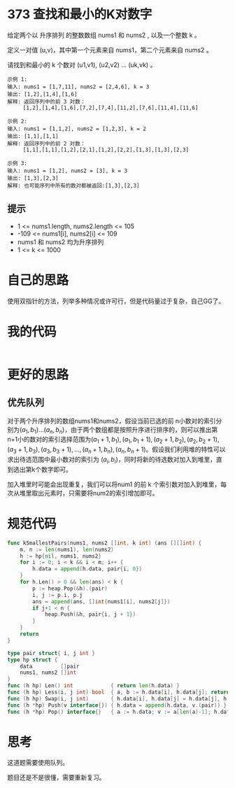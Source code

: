 # 373 查找和最小的K对数字

给定两个以 升序排列 的整数数组 nums1 和 nums2 , 以及一个整数 k 。

定义一对值 (u,v)，其中第一个元素来自 nums1，第二个元素来自 nums2 。

请找到和最小的 k 个数对 (u1,v1),  (u2,v2)  ...  (uk,vk) 。

```
示例 1:
输入: nums1 = [1,7,11], nums2 = [2,4,6], k = 3
输出: [1,2],[1,4],[1,6]
解释: 返回序列中的前 3 对数：
     [1,2],[1,4],[1,6],[7,2],[7,4],[11,2],[7,6],[11,4],[11,6]

示例 2:
输入: nums1 = [1,1,2], nums2 = [1,2,3], k = 2
输出: [1,1],[1,1]
解释: 返回序列中的前 2 对数：
     [1,1],[1,1],[1,2],[2,1],[1,2],[2,2],[1,3],[1,3],[2,3]

示例 3:
输入: nums1 = [1,2], nums2 = [3], k = 3 
输出: [1,3],[2,3]
解释: 也可能序列中所有的数对都被返回:[1,3],[2,3]
```

## 提示

- 1 <= nums1.length, nums2.length <= 105
- -109 <= nums1[i], nums2[i] <= 109
- nums1 和 nums2 均为升序排列
- 1 <= k <= 1000

# 自己的思路

使用双指针的方法，列举多种情况或许可行，但是代码量过于复杂，自己GG了。



# 我的代码

```go

```

# 更好的思路

## 优先队列

对于两个升序排列的数组nums1和nums2，假设当前已选的前 n小数对的索引分别为$(a_1,b_1)...(a_n,b_n)$，由于两个数组都是按照升序进行排序的，则可以推出第 n+1小的数对的索引选择范围为$(a_1+1,b_1),(a_1,b_1+1),(a_2+1,b_2),(a_2,b_2+1),(a_3+1,b_3),(a_3,b_3+1),\ldots,(a_n+1,b_n),(a_n,b_n+1)$。假设我们利用堆的特性可以求出待选范围中最小数对的索引为 $(a_i,b_i)$，同时将新的待选数对加入到堆里，直到选出第k个数字即可。

加入堆里时可能会出现重复，我们可以将num1 的前 k 个索引数对加入到堆里，每次从堆里取出元素时，只需要将num2的索引增加即可。

# 规范代码

```go
func kSmallestPairs(nums1, nums2 []int, k int) (ans [][]int) {
    m, n := len(nums1), len(nums2)
    h := hp{nil, nums1, nums2}
    for i := 0; i < k && i < m; i++ {
        h.data = append(h.data, pair{i, 0})
    }
    for h.Len() > 0 && len(ans) < k {
        p := heap.Pop(&h).(pair)
        i, j := p.i, p.j
        ans = append(ans, []int{nums1[i], nums2[j]})
        if j+1 < n {
            heap.Push(&h, pair{i, j + 1})
        }
    }
    return
}

type pair struct{ i, j int }
type hp struct {
    data         []pair
    nums1, nums2 []int
}
func (h hp) Len() int            { return len(h.data) }
func (h hp) Less(i, j int) bool  { a, b := h.data[i], h.data[j]; return h.nums1[a.i]+h.nums2[a.j] < h.nums1[b.i]+h.nums2[b.j] }
func (h hp) Swap(i, j int)       { h.data[i], h.data[j] = h.data[j], h.data[i] }
func (h *hp) Push(v interface{}) { h.data = append(h.data, v.(pair)) }
func (h *hp) Pop() interface{}   { a := h.data; v := a[len(a)-1]; h.data = a[:len(a)-1]; return v }
```

# 思考

这道题需要使用队列。

题目还是不是很懂，需要重新复习。